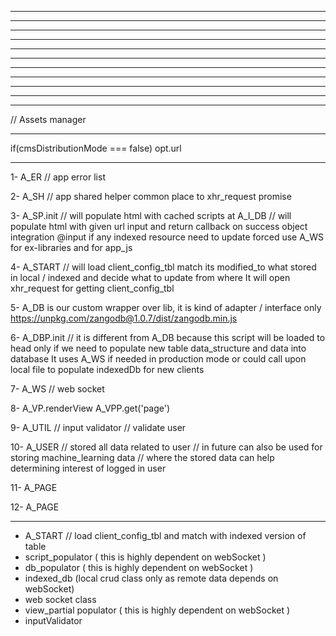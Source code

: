 


-------------------------------------------------



-------------------------------------------------



-------------------------------------------------



-------------------------------------------------



-------------------------------------------------



-------------------------------------------------



-------------------------------------------------



-------------------------------------------------



-------------------------------------------------



-------------------------------------------------



-------------------------------------------------

//	Assets manager

-------------------------------------------------

if(cmsDistributionMode === false) opt.url

-------------------------------------------------

1-	A_ER		// app error list

2-	A_SH		// app shared helper common place to
		xhr_request promise

3-	A_SP.init // will populate html with cached scripts at A_I_DB
		// will populate html with given url input and return callback on success object integration
	  @input if any indexed resource need to update forced use A_WS
	  for ex-libraries and for app_js

4-	A_START   // will load client_config_tbl
	  match its modified_to what stored in local / indexed
	  and decide what to update from where
	  It will open xhr_request for getting client_config_tbl

5-	A_DB is our custom wrapper over lib, it is kind of adapter / interface only
		https://unpkg.com/zangodb@1.0.7/dist/zangodb.min.js

6-	A_DBP.init  // it is different from A_DB because this script will be loaded to head only if
		we need to populate new table data_structure and data into database
		It uses A_WS if needed in production mode
		or could call upon local file to populate indexedDb for new clients

7-	A_WS	// web socket

8-	A_VP.renderView
		A_VPP.get('page')

9-	A_UTIL
		// input validator
		// validate user

10-	A_USER		// stored all data related to user
		// in future can also be used for storing machine_learning data
		// where the stored data can help determining interest of logged in user

11-	A_PAGE

12-	A_PAGE

-------------------------------------------------

- A_START // load client_config_tbl and match with indexed version of table
- script_populator ( this is highly dependent on webSocket )
- db_populator ( this is highly dependent on webSocket )
- indexed_db (local crud class only as remote data depends on webSocket)
- web socket class
- view_partial populator ( this is highly dependent on webSocket )
- inputValidator
